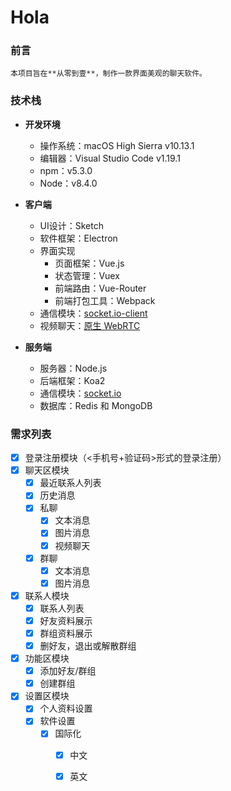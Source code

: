 # Hola

### 前言

	本项目旨在**从零到壹**，制作一款界面美观的聊天软件。

### 技术栈

* **开发环境**
	* 操作系统：macOS High Sierra v10.13.1
	* 编辑器：Visual Studio Code v1.19.1
	* npm：v5.3.0
	* Node：v8.4.0

* **客户端**
	* UI设计：Sketch
	* 软件框架：Electron
	* 界面实现
		* 页面框架：Vue.js
		* 状态管理：Vuex
		* 前端路由：Vue-Router
		* 前端打包工具：Webpack
	* 通信模块：[socket.io-client](https://github.com/socketio/socket.io-client)
	* 视频聊天：[原生 WebRTC](https://www.html5rocks.com/en/tutorials/webrtc/basics/)

* **服务端**
	* 服务器：Node.js
	* 后端框架：Koa2
	* 通信模块：[socket.io](https://github.com/socketio/socket.io) 
	* 数据库：Redis 和 MongoDB

### 需求列表

- [x] 登录注册模块（<手机号+验证码>形式的登录注册）
- [x] 聊天区模块
	- [x] 最近联系人列表
	- [x] 历史消息
	- [x] 私聊
		- [x] 文本消息
		- [x] 图片消息
		- [x] 视频聊天
	- [x] 群聊
		- [x] 文本消息
		- [x] 图片消息
- [x] 联系人模块
	- [x] 联系人列表
	- [x] 好友资料展示
	- [x] 群组资料展示
	- [x] 删好友，退出或解散群组
- [x] 功能区模块
	- [x] 添加好友/群组
	- [x] 创建群组
- [x] 设置区模块
	- [x] 个人资料设置
	- [x] 软件设置
		- [x] 国际化
			- [x] 中文
			- [x] 英文


	

